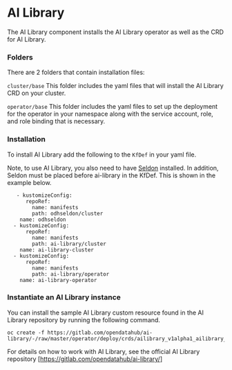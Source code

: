 # AI Library 

The AI Library component installs the AI Library operator as well as the CRD for AI Library.

### Folders
There are 2 folders that contain installation files:

`cluster/base` This folder includes the yaml files that will install the AI Library CRD on your cluster.

`operator/base` This folder includes the yaml files to set up the deployment for the operator in your namespace along with the service account, role, and role binding that is necessary.

### Installation
To install AI Library add the following to the `KfDef` in your yaml file.

Note, to use AI Library, you also need to have [Seldon](../odhseldon/README.md) installed.
In addition, Seldon must be placed before ai-library in the KfDef.  This is shown in the example below.

```
   - kustomizeConfig:
      repoRef:
        name: manifests
        path: odhseldon/cluster
    name: odhseldon
  - kustomizeConfig:
      repoRef:
        name: manifests
        path: ai-library/cluster
    name: ai-library-cluster
  - kustomizeConfig:
      repoRef:
        name: manifests
        path: ai-library/operator
    name: ai-library-operator
```

### Instantiate an AI Library instance
You can install the sample AI Library custom resource found in the AI Library repository by running the following command.

```
oc create -f https://gitlab.com/opendatahub/ai-library/-/raw/master/operator/deploy/crds/ailibrary_v1alpha1_ailibrary_cr.yaml
```

For details on how to work with AI Library, see the official AI Library repository [https://gitlab.com/opendatahub/ai-library/]
